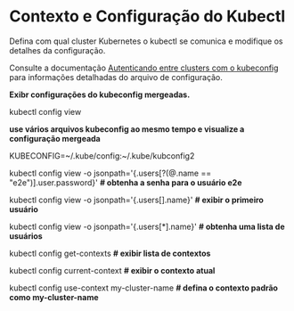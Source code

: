 # Contexto e Configuração do Kubectl

Defina com qual cluster Kubernetes o kubectl se comunica e modifique os detalhes da configuração. 

Consulte a documentação [Autenticando entre clusters com o kubeconfig](https://kubernetes.io/docs/tasks/access-application-cluster/configure-access-multiple-clusters/) para informações detalhadas do arquivo de configuração.


**Exibr configurações do kubeconfig mergeadas.**

kubectl config view

**use vários arquivos kubeconfig ao mesmo tempo e visualize a configuração mergeada**

KUBECONFIG=~/.kube/config:~/.kube/kubconfig2 




kubectl config view -o jsonpath='{.users[?(@.name == "e2e")].user.password}' **# obtenha a senha para o usuário e2e**

kubectl config view -o jsonpath='{.users[].name}'    **# exibir o primeiro usuário**

kubectl config view -o jsonpath='{.users[*].name}'   **# obtenha uma lista de usuários**

kubectl config get-contexts                          **# exibir lista de contextos**

kubectl config current-context                       **# exibir o contexto atual**

kubectl config use-context my-cluster-name           **# defina o contexto padrão como my-cluster-name**
